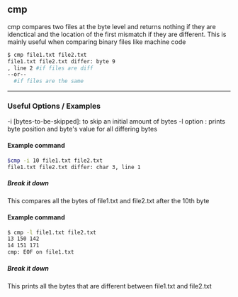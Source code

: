 cmp
-------

cmp compares two files at the byte level and returns nothing if they are idenctical and the location of the first mismatch if they are different. This is mainly useful when comparing binary files like machine code

~~~ bash
$ cmp file1.txt file2.txt
file1.txt file2.txt differ: byte 9
, line 2 #if files are diff
--or--
  #if files are the same
~~~

---

### Useful Options / Examples
-i [bytes-to-be-skipped]: to skip an initial amount of bytes
-l option : prints byte position and byte's value for all differing bytes

#### Example command
~~~ bash
$cmp -i 10 file1.txt file2.txt
file1.txt file2.txt differ: char 3, line 1
~~~

##### Break it down
This compares all the bytes of file1.txt and file2.txt after the 10th byte

#### Example command
~~~ bash
$ cmp -l file1.txt file2.txt
13 150 142
14 151 171
cmp: EOF on file1.txt
~~~

##### Break it down
This prints all the bytes that are different between file1.txt and file2.txt
